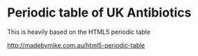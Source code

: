 Periodic table of UK Antibiotics
=================================
This is heavily based on the HTML5 periodic table

<a href="http://madebymike.com.au/html5-periodic-table">http://madebymike.com.au/html5-periodic-table</a>
